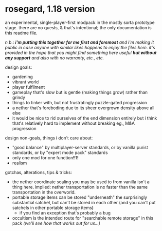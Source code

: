 # rosegard, 1.18 version

an experimental, single-player-first modpack in the mostly sorta prototype stage.  there are no quests, & that's intentional; the only documentation is this readme file.

_n.b.: **i'm putting this together for me first and foremost** and i'm making it public in case anyone with similar likes happens to enjoy the files here.  it's provided in the hope that you might find something here useful **but without any support** and also with no warranty, etc., etc._

design goals:

- gardening
- vibrant world
- player fulfilment
- gameplay that's slow but is gentle (making things grow) rather than grindy
- things to tinker with, but not frustratingly puzzle-gated progression
- a nether that's foreboding due to its sheer overgrown density above all else
- it would be nice to rid ourselves of the end dimension entirely but i think that's relatively hard to implement without breaking eg., M&A progression

design non-goals, things i don't care about:

- "good balance" by multiplayer-server standards, or by vanilla purist standards, or by "expert mode pack" standards
- only one mod for one function!!1!
- realism

gotchas, alterations, tips & tricks:

- the nether coordinate scaling you may be used to from vanilla isn't a thing here.  implied: nether transportation is no faster than the same transportation in the overworld.
- portable storage items can be stored "underneath" the surprisingly substantial satchel, but can't be stored in each other (and you can't put satchels in other portable storage items)
    - if you find an exception that's probably a bug
- occultism is the intended route for "searchable remote storage" in this pack *(we'll see how that works out for us...)*